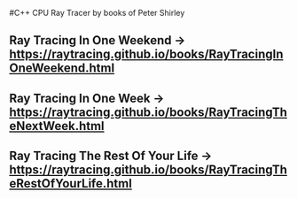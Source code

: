 #C++ CPU Ray Tracer by books of Peter Shirley

## Ray Tracing In One Weekend        -> https://raytracing.github.io/books/RayTracingInOneWeekend.html
## Ray Tracing In One Week           -> https://raytracing.github.io/books/RayTracingTheNextWeek.html
## Ray Tracing The Rest Of Your Life -> https://raytracing.github.io/books/RayTracingTheRestOfYourLife.html
